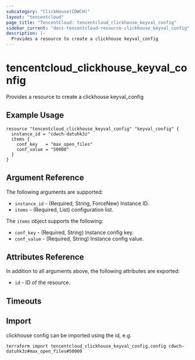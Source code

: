 ```yaml
---
subcategory: "ClickHouse(CDWCH)"
layout: "tencentcloud"
page_title: "TencentCloud: tencentcloud_clickhouse_keyval_config"
sidebar_current: "docs-tencentcloud-resource-clickhouse_keyval_config"
description: |-
  Provides a resource to create a clickhouse keyval_config
---
```


# tencentcloud_clickhouse_keyval_config

Provides a resource to create a clickhouse keyval_config

## Example Usage

```hcl
resource "tencentcloud_clickhouse_keyval_config" "keyval_config" {
  instance_id = "cdwch-datuhk3z"
  items {
    conf_key   = "max_open_files"
    conf_value = "50000"
  }
}
```

## Argument Reference

The following arguments are supported:

* `instance_id` - (Required, String, ForceNew) Instance ID.
* `items` - (Required, List) configuration list.

The `items` object supports the following:

* `conf_key` - (Required, String) Instance config key.
* `conf_value` - (Required, String) Instance config value.

## Attributes Reference

In addition to all arguments above, the following attributes are exported:

* `id` - ID of the resource.



## Timeouts

<no value>


## Import

clickhouse config can be imported using the id, e.g.

```
terraform import tencentcloud_clickhouse_keyval_config.config cdwch-datuhk3z#max_open_files#50000
```

